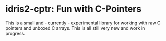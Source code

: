 # idris2-cptr: Fun with C-Pointers

This is a small and - currently - experimental library for working
with raw C pointers and unboxed C arrays. This is all still very
new and work in progress.
